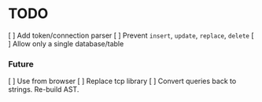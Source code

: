 # TODO

[ ] Add token/connection parser
[ ] Prevent `insert`, `update`, `replace`, `delete`
[ ] Allow only a single database/table

### Future

[ ] Use from browser
  [ ] Replace tcp library
[ ] Convert queries back to strings. Re-build AST.
